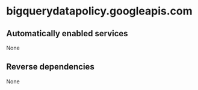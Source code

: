 # bigquerydatapolicy.googleapis.com

## Automatically enabled services

None

## Reverse dependencies

None
